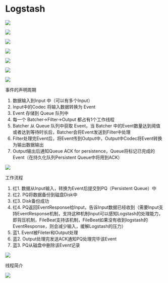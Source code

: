 
# Logstash

![](https://upload-images.jianshu.io/upload_images/4191539-d5e23e3b3fccbdef.png)

![](https://upload-images.jianshu.io/upload_images/4191539-842d031314a66ccc.png)

![](https://upload-images.jianshu.io/upload_images/4191539-b2a602870837aea6.png)

![](https://upload-images.jianshu.io/upload_images/4191539-bfb9ba42e71690dd.png)

![](https://upload-images.jianshu.io/upload_images/4191539-d6acea1657d59510.png)

![](https://upload-images.jianshu.io/upload_images/4191539-940179d9bd1201ac.png)

![](https://upload-images.jianshu.io/upload_images/4191539-e998fccdfcf3979d.png)

事件的声明周期

1. 数据输入到Input 中（可以有多个Input）
2. Input中的Codec 将输入数据转换为 Event
3. Event 存储到 Queue 队列中
4. 每一个 Batcher->Filter->Output 都占有1个工作线程
5. Batcher 从 Queue 队列中获取 Event，当 Batcher 中的Event数量达到阈值或者达到等待时长后，Batcher会将Event发送到Filter中处理
6. Filter处理完Event后，将Event传到Output中，Output中Codec将Event转换为输出数据输出
7. Output输出后通知Queue ACK for persistence，Queue将标记已完成的Event（在持久化队列Persistent Queue中将用到ACK）

![](https://upload-images.jianshu.io/upload_images/4191539-e998fccdfcf3979d.png)

工作流程

1. 红1. 数据从Input输入，转换为Event后提交到PQ（Persistent Queue）中
2. 红2. PQ将数据备份到磁盘Disk中
3. 红3. Disk备份成功
4. 红4. PQ返回EventResponse给Input，告诉Input数据已经收到（需要Input支持EventResponse机制，支持这种机制Input可以感知Logstash的处理能力，即背压机制，FileBeat支持该机制，FileBeat如果没有收到logstash的EventResponse，则会减少输入，缓解Logstash的压力）
5. 蓝1. Event被Fileter和Output处理
6. 蓝2. Output处理完发送ACK通知PQ处理完毕该Event
7. 蓝3. PQ从磁盘中删除该Event记录

![](https://upload-images.jianshu.io/upload_images/4191539-fd0f689d1b9d3683.png)

线程简介

![](https://upload-images.jianshu.io/upload_images/4191539-18c2aaa729278327.png)

